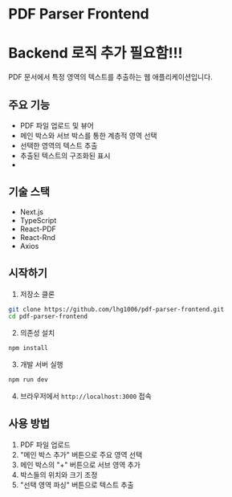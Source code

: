 # PDF Parser Frontend
# Backend 로직 추가 필요함!!!

PDF 문서에서 특정 영역의 텍스트를 추출하는 웹 애플리케이션입니다.

## 주요 기능

- PDF 파일 업로드 및 뷰어
- 메인 박스와 서브 박스를 통한 계층적 영역 선택
- 선택한 영역의 텍스트 추출
- 추출된 텍스트의 구조화된 표시
- 
## 기술 스택

- Next.js
- TypeScript
- React-PDF
- React-Rnd
- Axios

## 시작하기

1. 저장소 클론
```bash
git clone https://github.com/lhg1006/pdf-parser-frontend.git
cd pdf-parser-frontend
```

2. 의존성 설치
```bash
npm install
```

3. 개발 서버 실행
```bash
npm run dev
```

4. 브라우저에서 `http://localhost:3000` 접속

## 사용 방법

1. PDF 파일 업로드
2. "메인 박스 추가" 버튼으로 주요 영역 선택
3. 메인 박스의 "+" 버튼으로 서브 영역 추가
4. 박스들의 위치와 크기 조정
5. "선택 영역 파싱" 버튼으로 텍스트 추출
